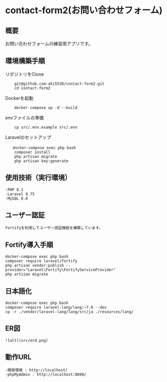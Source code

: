# contact-form2(お問い合わせフォーム)

## 概要　

お問い合わせフォームの練習用アプリです。

## 環境構築手順　

リポジトリをClone
``` git clone
    git@github.com:aki5538/contact-form2.git
    cd contact-form2
```

Dockerを起動
```
    docker compose up -d --build
```

envファイルの準備
```
    cp src/.env.example src/.env
```

Laravelのセットアップ
```
　　docker-compose exec php bash
    composer install
    php artisan migrate
    php artisan key:generate
```

## 使用技術（実行環境）
    -PHP 8.1
    -Laravel 8.75
    -MySQL 8.0

## ユーザー認証
    Fortifyを利用してユーザー認証機能を構築しています。

## Fortify導入手順
    docker-compose exec php bash
    composer require laravel/fortify
    php artisan vendor:publish --provider="Laravel\Fortify\FortifyServiceProvider"
    php artisan migrate

## 日本語化
    docker-compose exec php bash
    composer require laravel-lang/lang:~7.0 --dev
    cp -r ./vendor/laravel-lang/lang/src/ja ./resources/lang/

## ER図
    ![alt](src/erd.png)

## 動作URL
    -開発環境 : http://localhost/
    -phpMyAdmin : http://localhost:8080/
```
    
    


